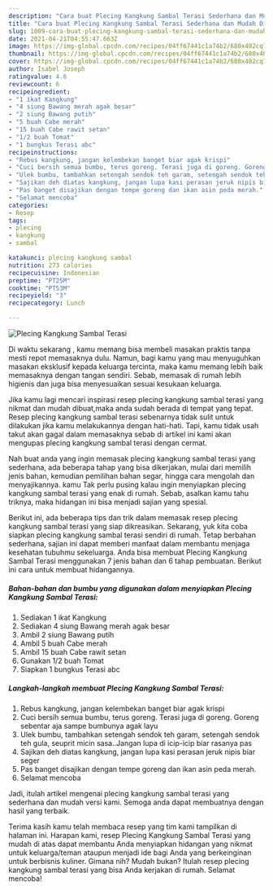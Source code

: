 ```yaml
---
description: "Cara buat Plecing Kangkung Sambal Terasi Sederhana dan Mudah Dibuat"
title: "Cara buat Plecing Kangkung Sambal Terasi Sederhana dan Mudah Dibuat"
slug: 1009-cara-buat-plecing-kangkung-sambal-terasi-sederhana-dan-mudah-dibuat
date: 2021-04-21T04:55:47.663Z
image: https://img-global.cpcdn.com/recipes/04ff67441c1a74b2/680x482cq70/plecing-kangkung-sambal-terasi-foto-resep-utama.jpg
thumbnail: https://img-global.cpcdn.com/recipes/04ff67441c1a74b2/680x482cq70/plecing-kangkung-sambal-terasi-foto-resep-utama.jpg
cover: https://img-global.cpcdn.com/recipes/04ff67441c1a74b2/680x482cq70/plecing-kangkung-sambal-terasi-foto-resep-utama.jpg
author: Isabel Joseph
ratingvalue: 4.6
reviewcount: 6
recipeingredient:
- "1 ikat Kangkung"
- "4 siung Bawang merah agak besar"
- "2 siung Bawang putih"
- "5 buah Cabe merah"
- "15 buah Cabe rawit setan"
- "1/2 buah Tomat"
- "1 bungkus Terasi abc"
recipeinstructions:
- "Rebus kangkung, jangan kelembekan banget biar agak krispi"
- "Cuci bersih semua bumbu, terus goreng. Terasi juga di goreng. Goreng sebentar aja sampe bumbunya agak layu"
- "Ulek bumbu, tambahkan setengah sendok teh garam, setengah sendok teh gula, seuprit micin sasa..Jangan lupa di icip-icip biar rasanya pas"
- "Sajikan deh diatas kangkung, jangan lupa kasi perasan jeruk nipis biar seger"
- "Pas banget disajikan dengan tempe goreng dan ikan asin peda merah."
- "Selamat mencoba"
categories:
- Resep
tags:
- plecing
- kangkung
- sambal

katakunci: plecing kangkung sambal 
nutrition: 273 calories
recipecuisine: Indonesian
preptime: "PT25M"
cooktime: "PT53M"
recipeyield: "3"
recipecategory: Lunch

---
```



![Plecing Kangkung Sambal Terasi](https://img-global.cpcdn.com/recipes/04ff67441c1a74b2/680x482cq70/plecing-kangkung-sambal-terasi-foto-resep-utama.jpg)

Di waktu  sekarang , kamu memang bisa membeli masakan praktis tanpa mesti repot memasaknya dulu. Namun, bagi kamu yang mau menyuguhkan masakan eksklusif kepada keluarga tercinta, maka kamu memang lebih baik memasaknya dengan tangan sendiri. Sebab, memasak di rumah lebih higienis dan juga bisa menyesuaikan sesuai kesukaan keluarga.

Jika kamu lagi mencari inspirasi resep plecing kangkung sambal terasi yang nikmat dan mudah dibuat,maka anda sudah berada di tempat yang tepat. Resep plecing kangkung sambal terasi  sebenarnya tidak sulit untuk dilakukan jika kamu melakukannya dengan hati-hati. Tapi, kamu tidak usah takut akan gagal dalam memasaknya 
sebab di artikel ini kami akan mengupas plecing kangkung sambal terasi dengan cermat.  



Nah buat anda yang ingin memasak plecing kangkung sambal terasi yang sederhana, ada beberapa tahap yang bisa dikerjakan, mulai dari memilih jenis bahan, kemudian pemilihan bahan segar, hingga cara mengolah dan menyajikannya. kamu Tak perlu pusing kalau ingin menyiapkan plecing kangkung sambal terasi yang enak di rumah. Sebab, asalkan kamu  tahu triknya, maka hidangan ini bisa menjadi sajian yang spesial.

Berikut ini, ada beberapa tips dan trik dalam memasak resep plecing kangkung sambal terasi yang siap dikreasikan. Sekarang, yuk kita coba siapkan plecing kangkung sambal terasi sendiri di rumah. Tetap berbahan sederhana, sajian ini dapat memberi manfaat dalam membantu menjaga kesehatan tubuhmu sekeluarga. Anda bisa membuat Plecing Kangkung Sambal Terasi menggunakan 7 jenis bahan dan 6 tahap pembuatan. Berikut ini cara untuk membuat hidangannya.

<!--inarticleads1-->

##### Bahan-bahan dan bumbu yang digunakan dalam menyiapkan Plecing Kangkung Sambal Terasi:

1. Sediakan 1 ikat Kangkung
1. Sediakan 4 siung Bawang merah agak besar
1. Ambil 2 siung Bawang putih
1. Ambil 5 buah Cabe merah
1. Ambil 15 buah Cabe rawit setan
1. Gunakan 1/2 buah Tomat
1. Siapkan 1 bungkus Terasi abc




<!--inarticleads2-->

##### Langkah-langkah membuat Plecing Kangkung Sambal Terasi:

1. Rebus kangkung, jangan kelembekan banget biar agak krispi
1. Cuci bersih semua bumbu, terus goreng. Terasi juga di goreng. Goreng sebentar aja sampe bumbunya agak layu
1. Ulek bumbu, tambahkan setengah sendok teh garam, setengah sendok teh gula, seuprit micin sasa..Jangan lupa di icip-icip biar rasanya pas
1. Sajikan deh diatas kangkung, jangan lupa kasi perasan jeruk nipis biar seger
1. Pas banget disajikan dengan tempe goreng dan ikan asin peda merah.
1. Selamat mencoba




Jadi, itulah artikel mengenai  plecing kangkung sambal terasi  yang sederhana dan mudah versi kami. Semoga anda dapat membuatnya dengan hasil yang terbaik. 

Terima kasih kamu telah membaca resep yang tim kami tampilkan di halaman ini. Harapan kami, resep  Plecing Kangkung Sambal Terasi yang mudah di atas dapat membantu Anda menyiapkan hidangan yang nikmat untuk keluarga/teman ataupun menjadi ide bagi Anda yang berkeinginan untuk berbisnis kuliner. Gimana nih? Mudah bukan? Itulah resep plecing kangkung sambal terasi yang bisa Anda kerjakan di rumah. Selamat mencoba!

